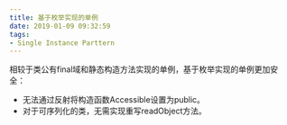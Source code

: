```yaml
---
title: 基于枚举实现的单例
date: 2019-01-09 09:32:59
tags:
- Single Instance Parttern
---
```


相较于类公有final域和静态构造方法实现的单例，基于枚举实现的单例更加安全：
- 无法通过反射将构造函数Accessible设置为public。
- 对于可序列化的类，无需实现重写readObject方法。